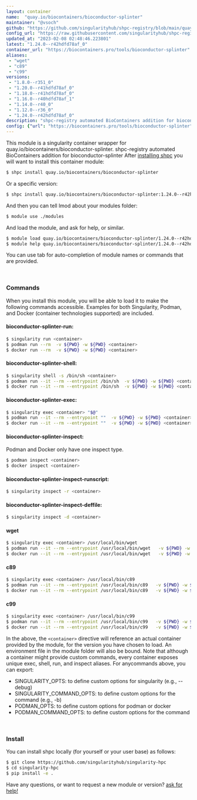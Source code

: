 ```yaml
---
layout: container
name:  "quay.io/biocontainers/bioconductor-splinter"
maintainer: "@vsoch"
github: "https://github.com/singularityhub/shpc-registry/blob/main/quay.io/biocontainers/bioconductor-splinter/container.yaml"
config_url: "https://raw.githubusercontent.com/singularityhub/shpc-registry/main/quay.io/biocontainers/bioconductor-splinter/container.yaml"
updated_at: "2023-02-08 02:48:46.223801"
latest: "1.24.0--r42hdfd78af_0"
container_url: "https://biocontainers.pro/tools/bioconductor-splinter"
aliases:
 - "wget"
 - "c89"
 - "c99"
versions:
 - "1.8.0--r351_0"
 - "1.20.0--r41hdfd78af_0"
 - "1.18.0--r41hdfd78af_0"
 - "1.16.0--r40hdfd78af_1"
 - "1.14.0--r40_0"
 - "1.12.0--r36_0"
 - "1.24.0--r42hdfd78af_0"
description: "shpc-registry automated BioContainers addition for bioconductor-splinter"
config: {"url": "https://biocontainers.pro/tools/bioconductor-splinter", "maintainer": "@vsoch", "description": "shpc-registry automated BioContainers addition for bioconductor-splinter", "latest": {"1.24.0--r42hdfd78af_0": "sha256:06e01d64a0ac949eb2a1fad87f7152cadc7e815fc667df329f5e26d326f359ba"}, "tags": {"1.8.0--r351_0": "sha256:f431a2faedad5d022be40af055c53ea69cddfabf2009738939e0924ebb7e7d1a", "1.20.0--r41hdfd78af_0": "sha256:ad008728365feb5816e826de1885ce8ad0438b30db2d38739ec01865ae34949f", "1.18.0--r41hdfd78af_0": "sha256:1f9b8e7eed0db1d248195bbe9343633c6c680c507ec0a06049b01cb214460521", "1.16.0--r40hdfd78af_1": "sha256:45f6342d17068c1a2f8acee83651a332ac06aaecd477043d18ba740ee7f11fdb", "1.14.0--r40_0": "sha256:435ec40960c26aa7947c55a2177e7d5d0508519656b7ae59c7331e12c9d9f412", "1.12.0--r36_0": "sha256:5066f1b27ba674bdec9054f8ee2b3a7537e15fa7e1de79bcbd194d09426c61e8", "1.24.0--r42hdfd78af_0": "sha256:06e01d64a0ac949eb2a1fad87f7152cadc7e815fc667df329f5e26d326f359ba"}, "docker": "quay.io/biocontainers/bioconductor-splinter", "aliases": {"wget": "/usr/local/bin/wget", "c89": "/usr/local/bin/c89", "c99": "/usr/local/bin/c99"}}
---
```


This module is a singularity container wrapper for quay.io/biocontainers/bioconductor-splinter.
shpc-registry automated BioContainers addition for bioconductor-splinter
After [installing shpc](#install) you will want to install this container module:


```bash
$ shpc install quay.io/biocontainers/bioconductor-splinter
```

Or a specific version:

```bash
$ shpc install quay.io/biocontainers/bioconductor-splinter:1.24.0--r42hdfd78af_0
```

And then you can tell lmod about your modules folder:

```bash
$ module use ./modules
```

And load the module, and ask for help, or similar.

```bash
$ module load quay.io/biocontainers/bioconductor-splinter/1.24.0--r42hdfd78af_0
$ module help quay.io/biocontainers/bioconductor-splinter/1.24.0--r42hdfd78af_0
```

You can use tab for auto-completion of module names or commands that are provided.

<br>

### Commands

When you install this module, you will be able to load it to make the following commands accessible.
Examples for both Singularity, Podman, and Docker (container technologies supported) are included.

#### bioconductor-splinter-run:

```bash
$ singularity run <container>
$ podman run --rm  -v ${PWD} -w ${PWD} <container>
$ docker run --rm  -v ${PWD} -w ${PWD} <container>
```

#### bioconductor-splinter-shell:

```bash
$ singularity shell -s /bin/sh <container>
$ podman run --it --rm --entrypoint /bin/sh  -v ${PWD} -w ${PWD} <container>
$ docker run --it --rm --entrypoint /bin/sh  -v ${PWD} -w ${PWD} <container>
```

#### bioconductor-splinter-exec:

```bash
$ singularity exec <container> "$@"
$ podman run --it --rm --entrypoint ""  -v ${PWD} -w ${PWD} <container> "$@"
$ docker run --it --rm --entrypoint ""  -v ${PWD} -w ${PWD} <container> "$@"
```

#### bioconductor-splinter-inspect:

Podman and Docker only have one inspect type.

```bash
$ podman inspect <container>
$ docker inspect <container>
```

#### bioconductor-splinter-inspect-runscript:

```bash
$ singularity inspect -r <container>
```

#### bioconductor-splinter-inspect-deffile:

```bash
$ singularity inspect -d <container>
```


#### wget

```bash
$ singularity exec <container> /usr/local/bin/wget
$ podman run --it --rm --entrypoint /usr/local/bin/wget   -v ${PWD} -w ${PWD} <container> -c " $@"
$ docker run --it --rm --entrypoint /usr/local/bin/wget   -v ${PWD} -w ${PWD} <container> -c " $@"
```


#### c89

```bash
$ singularity exec <container> /usr/local/bin/c89
$ podman run --it --rm --entrypoint /usr/local/bin/c89   -v ${PWD} -w ${PWD} <container> -c " $@"
$ docker run --it --rm --entrypoint /usr/local/bin/c89   -v ${PWD} -w ${PWD} <container> -c " $@"
```


#### c99

```bash
$ singularity exec <container> /usr/local/bin/c99
$ podman run --it --rm --entrypoint /usr/local/bin/c99   -v ${PWD} -w ${PWD} <container> -c " $@"
$ docker run --it --rm --entrypoint /usr/local/bin/c99   -v ${PWD} -w ${PWD} <container> -c " $@"
```



In the above, the `<container>` directive will reference an actual container provided
by the module, for the version you have chosen to load. An environment file in the
module folder will also be bound. Note that although a container
might provide custom commands, every container exposes unique exec, shell, run, and
inspect aliases. For anycommands above, you can export:

 - SINGULARITY_OPTS: to define custom options for singularity (e.g., --debug)
 - SINGULARITY_COMMAND_OPTS: to define custom options for the command (e.g., -b)
 - PODMAN_OPTS: to define custom options for podman or docker
 - PODMAN_COMMAND_OPTS: to define custom options for the command

<br>

### Install

You can install shpc locally (for yourself or your user base) as follows:

```bash
$ git clone https://github.com/singularityhub/singularity-hpc
$ cd singularity-hpc
$ pip install -e .
```

Have any questions, or want to request a new module or version? [ask for help!](https://github.com/singularityhub/singularity-hpc/issues)